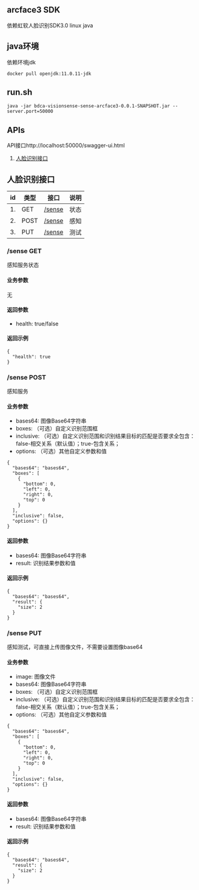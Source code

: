 
## arcface3 SDK
依赖虹软人脸识别SDK3.0 linux java

## java环境
依赖环境jdk
```
docker pull openjdk:11.0.11-jdk
```

## run.sh
```
java -jar bdca-visionsense-sense-arcface3-0.0.1-SNAPSHOT.jar --server.port=50000
```

## APIs

API接口http://localhost:50000/swagger-ui.html

1. [人脸识别接口](#人脸识别接口)

## 人脸识别接口
| id | 类型 | 接口                       | 说明                    |
| -- | ---- | -------------------------- | ----------------------- |
| 1. | GET | [/sense](#sense-get) | 状态  |
| 2. | POST | [/sense](#sense-post) | 感知 |
| 3. | PUT | [/sense](#sense-put) | 测试 |

### /sense GET
感知服务状态

#### 业务参数
无

#### 返回参数
* health: true/false

#### 返回示例
```
{
  "health": true
}
```

### /sense POST
感知服务

#### 业务参数
* bases64: 图像Base64字符串  
* boxes: （可选）自定义识别范围框  
* inclusive: （可选）自定义识别范围和识别结果目标的匹配是否要求全包含：false-相交关系（默认值）；true-包含关系；  
* options: （可选）其他自定义参数和值   

```
{
  "bases64": "bases64",
  "boxes": [
    {
      "bottom": 0,
      "left": 0,
      "right": 0,
      "top": 0
    }
  ],
  "inclusive": false,
  "options": {}
}
```

#### 返回参数
* bases64: 图像Base64字符串
* result: 识别结果参数和值

#### 返回示例
```
{
  "bases64": "bases64",
  "result": {
    "size": 2
  }
}
```

### /sense PUT
感知测试，可直接上传图像文件，不需要设置图像base64

#### 业务参数
* image: 图像文件
* bases64: 图像Base64字符串
* boxes: （可选）自定义识别范围框
* inclusive: （可选）自定义识别范围和识别结果目标的匹配是否要求全包含：false-相交关系（默认值）；true-包含关系；
* options: （可选）其他自定义参数和值

```
{
  "bases64": "bases64",
  "boxes": [
    {
      "bottom": 0,
      "left": 0,
      "right": 0,
      "top": 0
    }
  ],
  "inclusive": false,
  "options": {}
}
```

#### 返回参数
* bases64: 图像Base64字符串
* result: 识别结果参数和值

#### 返回示例
```
{
  "bases64": "bases64",
  "result": {
    "size": 2
  }
}
```
